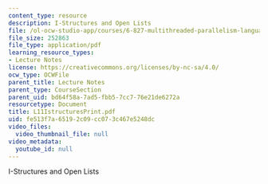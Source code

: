 ```yaml
---
content_type: resource
description: I-Structures and Open Lists
file: /ol-ocw-studio-app/courses/6-827-multithreaded-parallelism-languages-and-compilers-fall-2002/fe513f7a65192c09cc073c467e5248dc_L11IstructuresPrint.pdf
file_size: 252863
file_type: application/pdf
learning_resource_types:
- Lecture Notes
license: https://creativecommons.org/licenses/by-nc-sa/4.0/
ocw_type: OCWFile
parent_title: Lecture Notes
parent_type: CourseSection
parent_uid: bd64f58a-7ad5-fbb5-7cc7-76e21de6272a
resourcetype: Document
title: L11IstructuresPrint.pdf
uid: fe513f7a-6519-2c09-cc07-3c467e5248dc
video_files:
  video_thumbnail_file: null
video_metadata:
  youtube_id: null
---
```

I-Structures and Open Lists